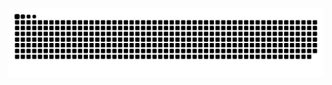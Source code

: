 ![snake gif](https://github.com/MuhammadKasimov/MuhammadKasimov/blob/output/github-contribution-grid-snake.svg)


